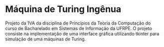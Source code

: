 # Máquina de Turing Ingênua
Projeto da 1VA da disciplina de Princípios da Teoria da Computação do curso de Bacharelado em Sistemas de Informação da UFRPE. O projeto consiste na implementação de uma interface gráfica utilizando tkinter para simulação de uma máquinas de Turing.
